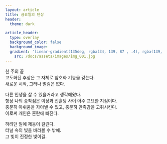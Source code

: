```yaml
---
layout: article
title: 금요일의 단상
header:
  theme: dark

article_header: 
  type: overlay
  background_color: false
  background_image:
  gradient: 'linear-gradient(135deg, rgba(34, 139, 87 , .4), rgba(139, 34, 139, .4))'
    src: /docs/assets/images/img_001.jpg
---
```


한 주의 끝   
고도화된 추상은 그 자체로 암호화 기능을 갖는다.   
새로운 시작, 그러나 떨림은 없다.  
  
다른 인생을 살 수 있을거라고 생각해왔다.  
항상 나의 종착점은 이상과 진흙탕 사이 아주 교묘한 지점이다.  
충분히 아쉬움을 자아낼 수 있고, 충분히 만족감을 고취시킨다.  
이로써 개인은 혼란에 빠진다. 


하려던 일에 제동이 걸린다.  
터널 속의 빛을 바라볼 수 밖에.  
그 빛이 진정한 빛이길.  




<!--more-->
